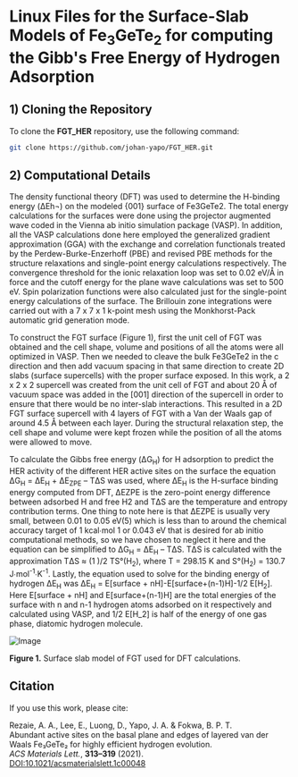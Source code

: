 # Linux Files for the Surface-Slab Models of Fe<sub>3</sub>GeTe<sub>2</sub> for computing the Gibb's Free Energy of Hydrogen Adsorption 

## 1) Cloning the Repository

To clone the **FGT_HER** repository, use the following command:

```sh
git clone https://github.com/johan-yapo/FGT_HER.git
```

## 2) Computational Details

The density functional theory (DFT) was used to determine the H-binding energy (ΔEh¬) on the modeled {001} surface of Fe3GeTe2. The total energy calculations for the surfaces were done using the projector augmented wave coded in the Vienna ab initio simulation package (VASP). In addition, all the VASP calculations done here employed the generalized gradient approximation (GGA) with the exchange and correlation functionals treated by the Perdew-Burke-Enzerhoff (PBE) and revised PBE methods for the structure relaxations and single-point energy calculations respectively. The convergence threshold for the ionic relaxation loop was set to 0.02 eV/Å in force and the cutoff energy for the plane wave calculations was set to 500 eV. Spin polarization functions were also calculated just for the single-point energy calculations of the surface. The Brillouin zone integrations were carried out with a 7 x 7 x 1 k-point mesh using the Monkhorst-Pack automatic grid generation mode.

To construct the FGT surface (Figure 1), first the unit cell of FGT was obtained and the cell shape, volume and positions of all the atoms were all optimized in VASP. Then we needed to cleave the bulk Fe3GeTe2 in the c direction and then add vacuum spacing in that same direction to create 2D slabs (surface supercells) with the proper surface exposed. In this work, a 2 x 2 x 2 supercell was created from the unit cell of FGT and about 20 Å of vacuum space was added in the [001] direction of the supercell in order to ensure that there would be no inter-slab interactions. This resulted in a 2D FGT surface supercell with 4 layers of FGT with a Van der Waals gap of around 4.5 Å between each layer. During the structural relaxation step, the cell shape and volume were kept frozen while the position of all the atoms were allowed to move. 

To calculate the Gibbs free energy (ΔG<sub>H</sub>) for H adsorption to predict the HER activity of the different HER active sites on the surface the equation ΔG<sub>H</sub> = ΔE<sub>H</sub> + ΔE<sub>ZPE</sub> – TΔS  was used, where ΔE<sub>H</sub> is the H-surface binding energy computed from DFT, ΔEZPE is the zero-point energy difference between adsorbed H and free H2 and TΔS are the temperature and entropy contribution terms. One thing to note here is that ΔEZPE is usually very small, between 0.01 to 0.05 eV(5) which is less than to around the chemical accuracy target of 1 kcal∙mol 1 or 0.043 eV that is desired for ab initio computational methods, so we have chosen to neglect it here and the equation can be simplified to ΔG<sub>H</sub>  = ΔE<sub>H</sub> – TΔS. TΔS is calculated with the approximation TΔS ≈  (1 )/2 TS°(H<sub>2</sub>), where T = 298.15 K  and S°(H<sub>2</sub>) = 130.7 J∙mol<sup>-1</sup>∙K<sup>-1</sup>. Lastly, the equation used to solve for the binding energy of hydrogen ΔE<sub>H</sub> was ΔE<sub>H</sub> = E[surface + nH]-E[surface+(n-1)H]-1/2 E[H<sub>2</sub>]. Here E[surface + nH] and E[surface+(n-1)H] are the total energies of the surface with n and n-1 hydrogen atoms adsorbed on it respectively and calculated using VASP, and 1/2 E[H_2] is half of the energy of one gas phase, diatomic hydrogen molecule.

![Image](https://github.com/user-attachments/assets/d5f5e955-8931-405c-9334-56290b6ece62)

**Figure 1.** Surface slab model of FGT used for DFT calculations.

## Citation  
If you use this work, please cite:  

Rezaie, A. A., Lee, E., Luong, D., Yapo, J. A. & Fokwa, B. P. T.  
Abundant active sites on the basal plane and edges of layered van der Waals Fe₃GeTe₂ for highly efficient hydrogen evolution.  
*ACS Materials Lett.*, **313–319** (2021).  
[DOI:10.1021/acsmaterialslett.1c00048](https://doi.org/10.1021/acsmaterialslett.1c00048)




